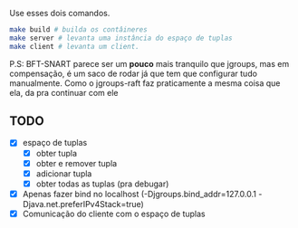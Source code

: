 Use esses dois comandos.
```bash
make build # builda os contâineres
make server # levanta uma instância do espaço de tuplas
make client # levanta um client.
```

P.S: BFT-SNART parece ser um **pouco** mais tranquilo que jgroups, mas em compensação, é um saco de rodar já que tem que configurar tudo 
manualmente. Como o jgroups-raft faz praticamente a mesma coisa que ela, da pra continuar com ele

## TODO

- [x] espaço de tuplas
    - [x] obter tupla
    - [x] obter e remover tupla
    - [x] adicionar tupla
    - [x] obter todas as tuplas (pra debugar)
- [x] Apenas fazer bind no localhost (-Djgroups.bind_addr=127.0.0.1 -Djava.net.preferIPv4Stack=true)
- [x] Comunicação do cliente com o espaço de tuplas
